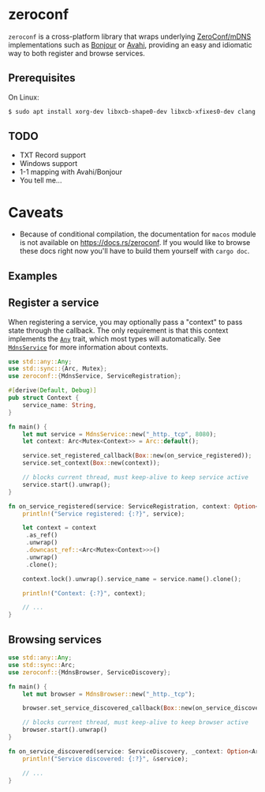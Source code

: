 # zeroconf

`zeroconf` is a cross-platform library that wraps underlying [ZeroConf/mDNS] implementations
such as [Bonjour] or [Avahi], providing an easy and idiomatic way to both register and
browse services.

## Prerequisites

On Linux:

```bash
$ sudo apt install xorg-dev libxcb-shape0-dev libxcb-xfixes0-dev clang
```

## TODO

* TXT Record support
* Windows support
* 1-1 mapping with Avahi/Bonjour
* You tell me...

# Caveats

* Because of conditional compilation, the documentation for `macos` module is not available on
https://docs.rs/zeroconf. If you would like to browse these docs right now you'll have to build
them yourself with `cargo doc`.

## Examples

 ## Register a service

 When registering a service, you may optionally pass a "context" to pass state through the
 callback. The only requirement is that this context implements the [`Any`] trait, which most
 types will automatically. See [`MdnsService`] for more information about contexts.

```rust
use std::any::Any;
use std::sync::{Arc, Mutex};
use zeroconf::{MdnsService, ServiceRegistration};

#[derive(Default, Debug)]
pub struct Context {
    service_name: String,
}

fn main() {
    let mut service = MdnsService::new("_http._tcp", 8080);
    let context: Arc<Mutex<Context>> = Arc::default();

    service.set_registered_callback(Box::new(on_service_registered));
    service.set_context(Box::new(context));

    // blocks current thread, must keep-alive to keep service active
    service.start().unwrap();
}

fn on_service_registered(service: ServiceRegistration, context: Option<Arc<dyn Any>>) {
    println!("Service registered: {:?}", service);

    let context = context
     .as_ref()
     .unwrap()
     .downcast_ref::<Arc<Mutex<Context>>>()
     .unwrap()
     .clone();

    context.lock().unwrap().service_name = service.name().clone();

    println!("Context: {:?}", context);

    // ...
}
```

## Browsing services

```rust
use std::any::Any;
use std::sync::Arc;
use zeroconf::{MdnsBrowser, ServiceDiscovery};

fn main() {
    let mut browser = MdnsBrowser::new("_http._tcp");

    browser.set_service_discovered_callback(Box::new(on_service_discovered));

    // blocks current thread, must keep-alive to keep browser active
    browser.start().unwrap()
}

fn on_service_discovered(service: ServiceDiscovery, _context: Option<Arc<dyn Any>>) {
    println!("Service discovered: {:?}", &service);

    // ...
}
```

[ZeroConf/mDNS]: https://en.wikipedia.org/wiki/Zero-configuration_networking
[Bonjour]: https://en.wikipedia.org/wiki/Bonjour_(software)
[Avahi]: https://en.wikipedia.org/wiki/Avahi_(software)
[`MdnsService`]: struct.MdnsService.html
[`MdnsBrowser`]: struct.MdnsBrowser.html
[`Any`]: https://doc.rust-lang.org/std/any/trait.Any.html
